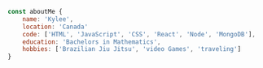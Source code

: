 <!-- - 👋 Hi, I’m @kyleebm
- 👀 I’m interested in ...
- 🌱 I’m currently learning ...
- 💞️ I’m looking to collaborate on ...
- 📫 How to reach me ...

kyleebm/kyleebm is a ✨ special ✨ repository because its `README.md` (this file) appears on your GitHub profile.
You can click the Preview link to take a look at your changes. -->

```javascript
const aboutMe {
    name: 'Kylee',
    location: 'Canada'
    code: ['HTML', 'JavaScript', 'CSS', 'React', 'Node', 'MongoDB'],
    education: 'Bachelors in Mathematics',
    hobbies: ['Brazilian Jiu Jitsu', 'video Games', 'traveling'] 
}   
```


